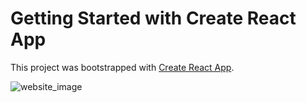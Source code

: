 # Getting Started with Create React App

This project was bootstrapped with [Create React App](https://github.com/facebook/create-react-app).

<img src="https://drive.google.com/file/d/1oKMQCrUTqx6Ic07J1HVnHl0bGYEv3skS/view?usp=share_link" alt="website_image" />

